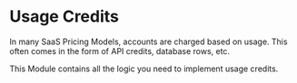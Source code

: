 Usage Credits
=============

In many SaaS Pricing Models, accounts are charged based on usage.  This often comes in the form of API credits, database rows, etc.

This Module contains all the logic you need to implement 
usage credits.